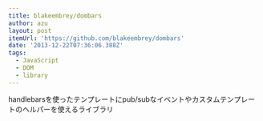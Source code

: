 ```yaml
---
title: blakeembrey/dombars
author: azu
layout: post
itemUrl: 'https://github.com/blakeembrey/dombars'
date: '2013-12-22T07:36:06.388Z'
tags:
  - JavaScript
  - DOM
  - library
---
```

handlebarsを使ったテンプレートにpub/subなイベントやカスタムテンプレートのヘルパーを使えるライブラリ
